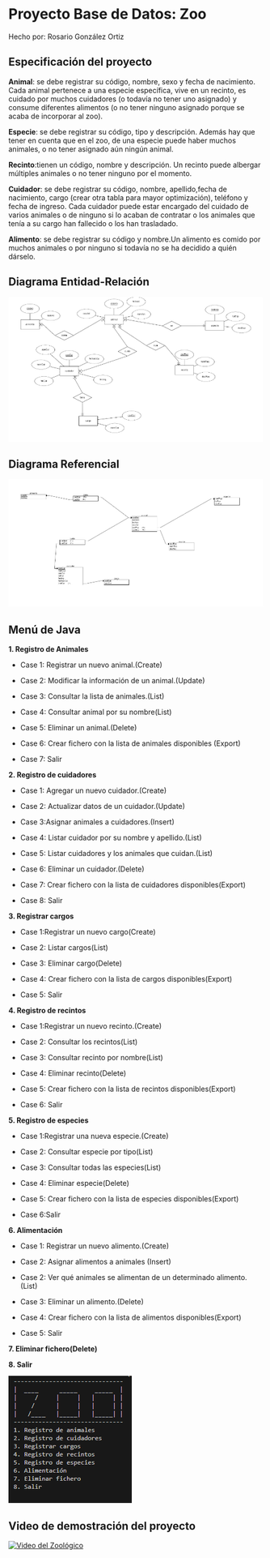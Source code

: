 # Proyecto Base de Datos: Zoo
 Hecho por: Rosario González Ortiz

 ## Especificación del proyecto

**Animal**: se debe registrar su código, nombre, sexo y fecha de nacimiento. Cada animal pertenece a una especie específica, vive en un recinto, es cuidado por muchos cuidadores (o todavía no tener uno asignado) y consume diferentes alimentos (o no tener ninguno asignado porque se acaba de incorporar al zoo). 

**Especie**: se debe registrar su código, tipo y descripción. Además hay que tener en cuenta que en el zoo, de una especie puede haber muchos animales, o no tener asignado aún ningún animal.

**Recinto**:tienen un código, nombre y descripción. Un recinto puede albergar múltiples animales o no tener ninguno por el momento.

**Cuidador**: se debe registrar su código, nombre, apellido,fecha de nacimiento, cargo (crear otra tabla para mayor optimización), teléfono y fecha de ingreso. Cada cuidador puede estar encargado del cuidado de varios animales o de ninguno si lo acaban de contratar o los animales que tenía a su cargo han fallecido o los han trasladado.

**Alimento**: se debe registrar su código y nombre.Un alimento es comido por muchos animales o por ninguno si todavía no se ha decidido a quién dárselo.

## Diagrama Entidad-Relación
![Diagrama ER](/imagenes/Captura%20de%20pantalla%202025-04-22%20134903.png)

## Diagrama Referencial
![Diagrama Ref](imagenes/Captura%20de%20pantalla%202025-04-22%20135014.png)

## Menú de Java

**1. Registro de Animales**

- Case 1: Registrar un nuevo animal.(Create)

- Case 2: Modificar la información de un animal.(Update)
  
- Case 3: Consultar la lista de animales.(List)
  
- Case 4: Consultar animal por su nombre(List)
 
- Case 5: Eliminar un animal.(Delete)
  
- Case 6: Crear fichero con la lista de animales disponibles (Export)
  
- Case 7: Salir

**2. Registro de cuidadores**

- Case 1: Agregar un nuevo cuidador.(Create)
  
- Case 2: Actualizar datos de un cuidador.(Update)
  
- Case 3:Asignar animales a cuidadores.(Insert)
  
- Case 4: Listar cuidador por su nombre y apellido.(List)
  
- Case 5: Listar cuidadores y los animales que cuidan.(List)
  
- Case 6: Eliminar un cuidador.(Delete)
  
- Case 7: Crear fichero con la lista de cuidadores disponibles(Export)
  
- Case 8: Salir

**3. Registrar cargos**

- Case 1:Registrar un nuevo cargo(Create)
  
- Case 2: Listar cargos(List)
  
- Case 3: Eliminar cargo(Delete)
  
- Case 4: Crear fichero con la lista de cargos disponibles(Export)
  
- Case 5: Salir

**4. Registro de recintos**

- Case 1:Registrar un nuevo recinto.(Create)
  
- Case 2: Consultar los recintos(List)
  
- Case 3: Consultar recinto por nombre(List)
  
- Case 4: Eliminar recinto(Delete)
  
- Case 5: Crear fichero con la lista de recintos disponibles(Export)
  
- Case 6: Salir

**5. Registro de especies**

- Case 1:Registrar una nueva especie.(Create)
  
- Case 2: Consultar especie por tipo(List)
  
- Case 3: Consultar todas las especies(List)
  
- Case 4: Eliminar especie(Delete)
  
- Case 5: Crear fichero con la lista de especies disponibles(Export)
  
- Case 6:Salir

**6. Alimentación**

- Case 1: Registrar un nuevo alimento.(Create)
  
- Case 2: Asignar alimentos a animales (Insert)
  
- Case 2: Ver qué animales se alimentan de un determinado alimento.(List)
  
- Case 3: Eliminar un alimento.(Delete)
  
- Case 4: Crear fichero con la lista de alimentos disponibles(Export)
  
- Case 5: Salir

**7. Eliminar fichero(Delete)**

**8. Salir**

![menu](imagenes/Captura%20de%20pantalla%202025-04-25%20121007.png)

## Video de demostración del proyecto

[![Video del Zoológico](https://img.youtube.com/vi/xlty5A__LWY/0.jpg)](https://youtu.be/xlty5A__LWY?si=EPh_U_MklRg0pFED)


